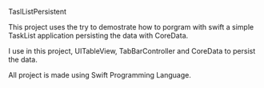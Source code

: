 TaslListPersistent

This project uses the try to demostrate how to porgram with swift a simple TaskList application persisting the data with CoreData.

I use in this project, UITableView, TabBarController and CoreData to persist the data.

All project is made using Swift Programming Language.

